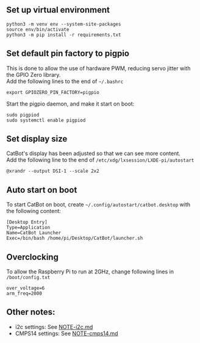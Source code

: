 ## Set up virtual environment
```
python3 -m venv env --system-site-packages
source env/bin/activate
python3 -m pip install -r requirements.txt
```

## Set default pin factory to pigpio
This is done to allow the use of hardware PWM, reducing servo jitter with the GPIO Zero library. \
Add the following lines to the end of `~/.bashrc`
```
export GPIOZERO_PIN_FACTORY=pigpio
```
Start the pigpio daemon, and make it start on boot:
```
sudo pigpiod
sudo systemctl enable pigpiod
```

## Set display size
CatBot's display has been adjusted so that we can see more content. \
Add the following line to the end of `/etc/xdg/lxsession/LXDE-pi/autostart`
```
@xrandr --output DSI-1 --scale 2x2
```

## Auto start on boot
To start CatBot on boot, create `~/.config/autostart/catbot.desktop` with the following content:
```
[Desktop Entry]
Type=Application
Name=CatBot Launcher
Exec=/bin/bash /home/pi/Desktop/CatBot/launcher.sh
```

## Overclocking
To allow the Raspberry Pi to run at 2GHz, change following lines in `/boot/config.txt`
```
over_voltage=6
arm_freq=2000
```

## Other notes:
- i2c settings: See [NOTE-i2c.md](NOTE-i2c.md)
- CMPS14 settings: See [NOTE-cmps14.md](NOTE-cmps14.md)
